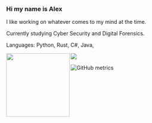 ### Hi my name is Alex

I like working on whatever comes to my mind at the time.

Currently studying Cyber Security and Digital Forensics.

Languages: Python, Rust, C#, Java,



<div>
  <img height="170" align="left" src="https://github-readme-stats.vercel.app/api/top-langs/?username=AlexW-578" />
  
  <img src="https://github-readme-streak-stats.herokuapp.com/?user=AlexW-578" />
</div>


![GitHub metrics](https://metrics.lecoq.io/AlexW-578)  
